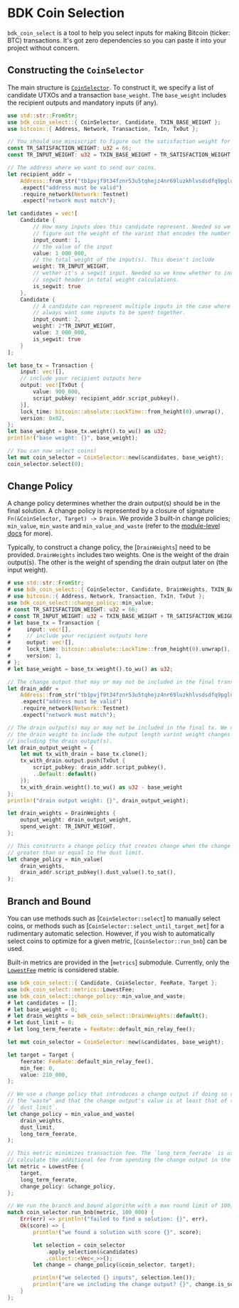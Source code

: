 # BDK Coin Selection

`bdk_coin_select` is a tool to help you select inputs for making Bitcoin (ticker: BTC) transactions.
It's got zero dependencies so you can paste it into your project without concern.

## Constructing the `CoinSelector`

The main structure is [`CoinSelector`](crate::CoinSelector). To construct it, we specify a list of
candidate UTXOs and a transaction `base_weight`. The `base_weight` includes the recipient outputs
and mandatory inputs (if any).

```rust
use std::str::FromStr;
use bdk_coin_select::{ CoinSelector, Candidate, TXIN_BASE_WEIGHT };
use bitcoin::{ Address, Network, Transaction, TxIn, TxOut };

// You should use miniscript to figure out the satisfaction weight for your coins!
const TR_SATISFACTION_WEIGHT: u32 = 66;
const TR_INPUT_WEIGHT: u32 = TXIN_BASE_WEIGHT + TR_SATISFACTION_WEIGHT;

// The address where we want to send our coins.
let recipient_addr = 
    Address::from_str("tb1pvjf9t34fznr53u5tqhejz4nr69luzkhlvsdsdfq9pglutrpve2xq7hps46")
    .expect("address must be valid")
    .require_network(Network::Testnet)
    .expect("network must match");

let candidates = vec![
    Candidate {
        // How many inputs does this candidate represent. Needed so we can 
        // figure out the weight of the varint that encodes the number of inputs.
        input_count: 1,
        // the value of the input
        value: 1_000_000,
        // the total weight of the input(s). This doesn't include
        weight: TR_INPUT_WEIGHT,
        // wether it's a segwit input. Needed so we know whether to include the
        // segwit header in total weight calculations.
        is_segwit: true
    },
    Candidate {
        // A candidate can represent multiple inputs in the case where you 
        // always want some inputs to be spent together.
        input_count: 2,
        weight: 2*TR_INPUT_WEIGHT,
        value: 3_000_000,
        is_segwit: true
    }
];

let base_tx = Transaction {
    input: vec![],
    // include your recipient outputs here
    output: vec![TxOut {
        value: 900_000,
        script_pubkey: recipient_addr.script_pubkey(),
    }],
    lock_time: bitcoin::absolute::LockTime::from_height(0).unwrap(),
    version: 0x02,
};
let base_weight = base_tx.weight().to_wu() as u32;
println!("base weight: {}", base_weight);

// You can now select coins!
let mut coin_selector = CoinSelector::new(&candidates, base_weight);
coin_selector.select(0);
```

## Change Policy

A change policy determines whether the drain output(s) should be in the final solution. A change
policy is represented by a closure of signature `Fn(&CoinSelector, Target) -> Drain`. We provide 3
built-in change policies; `min_value`, `min_waste` and `min_value_and_waste` (refer to the 
[module-level docs](crate::change_policy) for more).

Typically, to construct a change policy, the [`DrainWeights`] need to be provided. `DrainWeights`
includes two weights. One is the weight of the drain output(s). The other is the weight of spending
the drain output later on (the input weight).

```rust
# use std::str::FromStr;
# use bdk_coin_select::{ CoinSelector, Candidate, DrainWeights, TXIN_BASE_WEIGHT };
# use bitcoin::{ Address, Network, Transaction, TxIn, TxOut };
use bdk_coin_select::change_policy::min_value;
# const TR_SATISFACTION_WEIGHT: u32 = 66;
# const TR_INPUT_WEIGHT: u32 = TXIN_BASE_WEIGHT + TR_SATISFACTION_WEIGHT;
# let base_tx = Transaction {
#     input: vec![],
#     // include your recipient outputs here
#     output: vec![],
#     lock_time: bitcoin::absolute::LockTime::from_height(0).unwrap(),
#     version: 1,
# };
# let base_weight = base_tx.weight().to_wu() as u32;

// The change output that may or may not be included in the final transaction.
let drain_addr =
    Address::from_str("tb1pvjf9t34fznr53u5tqhejz4nr69luzkhlvsdsdfq9pglutrpve2xq7hps46")
    .expect("address must be valid")
    .require_network(Network::Testnet)
    .expect("network must match");

// The drain output(s) may or may not be included in the final tx. We calculate
// the drain weight to include the output length varint weight changes from
// including the drain output(s).
let drain_output_weight = {
    let mut tx_with_drain = base_tx.clone();
    tx_with_drain.output.push(TxOut {
        script_pubkey: drain_addr.script_pubkey(),
        ..Default::default()
    });
    tx_with_drain.weight().to_wu() as u32 - base_weight
};
println!("drain output weight: {}", drain_output_weight);

let drain_weights = DrainWeights {
    output_weight: drain_output_weight,
    spend_weight: TR_INPUT_WEIGHT,
};

// This constructs a change policy that creates change when the change value is
// greater than or equal to the dust limit.
let change_policy = min_value(
    drain_weights,
    drain_addr.script_pubkey().dust_value().to_sat(),
);
```

## Branch and Bound

You can use methods such as [`CoinSelector::select`] to manually select coins, or methods such as
[`CoinSelector::select_until_target_met`] for a rudimentary automatic selection. However, if you 
wish to automatically select coins to optimize for a given metric, [`CoinSelector::run_bnb`] can be
used.

Built-in metrics are provided in the [`metrics`] submodule. Currently, only the 
[`LowestFee`](metrics::LowestFee) metric is considered stable.

```rust
use bdk_coin_select::{ Candidate, CoinSelector, FeeRate, Target };
use bdk_coin_select::metrics::LowestFee;
use bdk_coin_select::change_policy::min_value_and_waste;
# let candidates = [];
# let base_weight = 0;
# let drain_weights = bdk_coin_select::DrainWeights::default();
# let dust_limit = 0;
# let long_term_feerate = FeeRate::default_min_relay_fee();

let mut coin_selector = CoinSelector::new(&candidates, base_weight);

let target = Target {
    feerate: FeeRate::default_min_relay_fee(),
    min_fee: 0,
    value: 210_000,
};

// We use a change policy that introduces a change output if doing so reduces
// the "waste" and that the change output's value is at least that of the 
// `dust_limit`.
let change_policy = min_value_and_waste(
    drain_weights,
    dust_limit,
    long_term_feerate,
);

// This metric minimizes transaction fee. The `long_term_feerate` is used to
// calculate the additional fee from spending the change output in the future.
let metric = LowestFee {
    target,
    long_term_feerate,
    change_policy: &change_policy,
};

// We run the branch and bound algorithm with a max round limit of 100,000.
match coin_selector.run_bnb(metric, 100_000) {
    Err(err) => println!("failed to find a solution: {}", err),
    Ok(score) => {
        println!("we found a solution with score {}", score);

        let selection = coin_selector
            .apply_selection(&candidates)
            .collect::<Vec<_>>();
        let change = change_policy(&coin_selector, target);

        println!("we selected {} inputs", selection.len());
        println!("are we including the change output? {}", change.is_some());
    }
};
```
